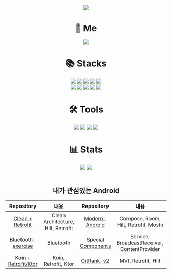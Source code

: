 <p align="center">
 <img src="https://capsule-render.vercel.app/api?type=waving&color=gradient&customColorList=5&height=250&section=header&text=YoungSu%20Shim&fontSize=90&animation=fadeIn"/>
</p>

<div align=center><h1>👤 Me </h1></div>

<div align=center>

 <a href="mailto:su84053@gmail.com"><img src="https://img.shields.io/badge/su84053@gmail.com-EA4335?style=flat-square&logo=Gmail&logoColor=white"/></a>
</div>

<div align=center><h1>📚 Stacks </h1></div>
<div align=center> 
  <img src="https://img.shields.io/badge/Kotlin-7F52FF?style=for-the-badge&logo=Kotlin&logoColor=white">
  <img src="https://img.shields.io/badge/Android-3DDC84?style=for-the-badge&logo=Android&logoColor=white">
  <img src="https://img.shields.io/badge/Java-996600?style=for-the-badge&logo=OpenJdk&logoColor=white">
  <img src="https://img.shields.io/badge/Git-F05032?style=for-the-badge&logo=Git&logoColor=white">
  <img src="https://img.shields.io/badge/Retrofit-3E4348?style=for-the-badge&logo=square&logoColor=white"/>
 <br>
 <img src="https://img.shields.io/badge/Hilt-4559d3?style=for-the-badge&logo=Hilt&logoColor=white"/>
 <img src="https://img.shields.io/badge/Coroutine-921679?style=for-the-badge&logo=Coroutine&logoColor=white"/>
 <img src="https://img.shields.io/badge/Flow-c8564f?style=for-the-badge&logo=Flow&logoColor=white"/>
 <img src="https://img.shields.io/badge/Lottie-fe8bf6?style=for-the-badge&logo=Lottie&logoColor=white"/>
 <img src="https://img.shields.io/badge/jetpackcompose-3DDC84?style=for-the-badge&logo=jetpackcompose&logoColor=white"></imge>
</div>
<div align=center><h1>🛠️ Tools </h1></div>
<div align=center>
 <img src="https://img.shields.io/badge/Android Studio-3DDC84?style=for-the-badge&logo=Android Studio&logoColor=white">
 <img src="https://img.shields.io/badge/GitKraken-179287?style=for-the-badge&logo=GitKraken&logoColor=white">
 <img src="https://img.shields.io/badge/GitHub-181717?style=for-the-badge&logo=GitHub&logoColor=white">
 <img src="https://img.shields.io/badge/Postman-FF6C37?style=for-the-badge&logo=Postman&logoColor=white">


</div>

<div align=center><h1>📊 Stats </h1></div>
<div align=center>
 <a href="https://hits.seeyoufarm.com"><img src="https://hits.seeyoufarm.com/api/count/incr/badge.svg?url=https%3A%2F%2Fgithub.com%2Fposite&count_bg=%2379C83D&title_bg=%23555555&icon=&icon_color=%23E7E7E7&title=hits&edge_flat=false"/></a>
 <a href=https://solved.ac/profile/posite>
    <img src="https://mazassumnida.wtf/api/mini/generate_badge?boj=posite">
  </a>
</div>
<br>

<div align=center>
 
 ##  내가 관심있는 Android 

 
 |Repository|내용|Repository|내용|
 |:----:|:----:|:----:|:----:|
 |<a href="https://github.com/posite/Android-Clean-Architecture-with-retrofit">Clean + Retrofit</a>|Clean Architecture, Hilt, Retrofit|<a href="https://github.com/posite/Mondern-Android">Modern-Android</a>|Compose, Room, Hilt, Retrofit, Moshi|
 |<a href="https://github.com/posite/Bluetooth-exercise">Bluetooth-exercise</a>|Bluetooth|<a href="https://github.com/posite/Android-Service-BroadcastReceiver-ContentProvider-exercise">Special Components</a>|Service, BroadcastReceiver, ContentProvider|
 |<a href="https://github.com/posite/KoinEx">Koin + Retrofit/Ktor</a>|Koin, Retrofit, Ktor|<a href="https://github.com/GitRank-v2/Android">GitRank-v2</a>|MVI, Retrofit, Hilt|

</div>
